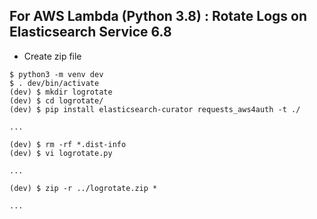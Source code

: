 ## For AWS Lambda (Python 3.8) : Rotate Logs on Elasticsearch Service 6.8

- Create zip file

```sh:create_zip_file
$ python3 -m venv dev
$ . dev/bin/activate
(dev) $ mkdir logrotate
(dev) $ cd logrotate/
(dev) $ pip install elasticsearch-curator requests_aws4auth -t ./

...

(dev) $ rm -rf *.dist-info
(dev) $ vi logrotate.py

...

(dev) $ zip -r ../logrotate.zip *

...
```
